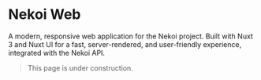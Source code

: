 # Nekoi Web

A modern, responsive web application for the Nekoi project. Built with Nuxt 3 and Nuxt UI for a fast, server-rendered, and user-friendly experience, integrated with the Nekoi API.

> This page is under construction.
